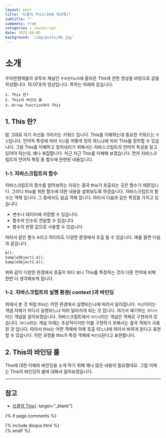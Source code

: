 ```yaml
---
layout: post
title: "브콜의 This(10분 테코톡)"
subtitle: ""
comments: true
categories : JavaScript
date: 2022-09-05
background: '/img/posts/06.jpg'
---
```


# 소개
우아한형제들의 유투브 채널인 `우아한Tech`에 올라온 This에 관한 영상을 바탕으로 글을 작성합니다.
15:07초의 영상입니다.
목차는 아래와 같습니다.
```
1. This 란?
2. This의 바인딩 룰
3. Arrow function에서 This
```

## 1. This 란?
말 그대로 자기 자신을 가리키는 키워드 입니다.
This를 이해하는데 중요한 키워드는 `자신`입니다.
언어적 특성에 따라 `자신`을 어떻게 정의 하느냐에 따라 This를 정의할 수 있습니다.
그럼 This를 이해하고 정의내리기 위해서는 자바스크립트의 언어적 특성을 알고 있어야 하는데, 꽤나 복잡합니다.
차근 차근 This를 이해해 보겠습니다.
먼저 자바스크립트의 언어적 특징 중 함수에 관련된 내용입니다.

### 1-1. 자바스크립트의 함수
자바스크립트의 함수를 알아보려는 이유는 결국 this가 호출되는 곳은 함수기 때문입니다.
그러니 this를 위한 함수에 대한 내용을 살펴보도록 하겠습니다.
자바스크립트의 함수는 객체 입니다.
그 중에서도 일급 객체 입니다.
따라서 다음과 같은 특징을 가지고 있습니다.
- 변수나 데이터에 저장할 수 있습니다.
- 함수의 인수로 전달할 수 있습니다.
- 함수의 반환 값으로 사용할 수 있습니다.

따라서 같은 함수 A라고 하더라도 다양한 환경에서 호출 될 수 있습니다.
예를 들면 다음과 같습니다.
```javascript
A();
SampleObject1.A();
SampleObject2.A();
```
위와 같이 다양한 환경에서 호출이 되다 보니 This를 특정하는 것이 다른 언어에 비해 한번 더 생각해보게 됩니다.

### 1-2. 자바스크립트의 실행 환경( context )과 바인딩
위에서 본 것 처럼 this는 어떤 환경에서 실행되는냐에 따라서 달라집니다.
`자신`이라는 개념 자체가 어디서 실행되느냐 따라 달라지게 되는 것 입니다.
여기서 얘기하는 `어디서` 라는 개념을 알아보겠습니다.
자바스크립트에서 `어디서`라는 개념은 객체로 구현되어 있습니다.
`어디서`라는 개념 자체는 추상적이지만 이를 구현하기 위해서는 결국 객체가 사용된 것 입니다.
따라서 this는 어떤 객체에 의해 호출 되느냐에 따라서 바뀌게 된다고 표현 할 수 있습니다.
이런 과정을 this가 특정 객체에 `바인딩`된다고 표현합니다.

## 2. This의 바인딩 룰
This에 대한 이해와 바인딩을 소개 하기 위해 꽤나 많은 내용이 필요했네요.
그럼 이제는 This의 바인딩의 룰에 대해서 알아보겠습니다.







---
## 참고
- [브콜의 This](https://m.youtube.com/watch?v=7RiMu2DQrb4){: target="_blank"}


{% if page.comments %}
<div id="post-disqus" class="container">
{% include disqus.html %}
</div>
{% endif %}
